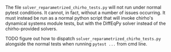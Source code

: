 The file `solver_reparametrized_chirho_tests.py` will not run under normal pytest conditions. It cannot, in fact,
without a number of issues occurring. It must instead be run as a normal python script that will invoke chirho's
dynamical systems module tests, but with the DiffEqPy solver instead of the chirho-provided solvers.


TODO figure out how to dispatch `solver_reparametrized_chirho_tests.py` alongside the normal tests when running
`pytest ...` from cmd line.
